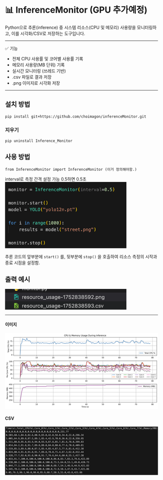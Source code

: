 # 📊 InferenceMonitor (GPU 추가예정)
Python으로 추론(inference) 중 시스템 리소스(CPU 및 메모리) 사용량을 모니터링하고, 이를 시각화/CSV로 저장하는 도구입니다.

---
✅ 기능
- 전체 CPU 사용률 및 코어별 사용률 기록
- 메모리 사용량(MB 단위) 기록
- 실시간 모니터링 (쓰레드 기반)
- .csv 파일로 결과 저장
- .png 이미지로 시각화 저장
---

## 설치 방법

```bash
pip install git+https://github.com/choimagon/inferenceMonitor.git
```
### 지우기
```
pip uninstall Inference_Monitor
```

## 사용 방법
```
from InferenceMonitor import InferenceMonitor (이거 정의해야함.)
```
interval로 측정 간격 설정 가능 0.5하면 0.5초 <br>
<img src="method.png" width="400"/>

추론 코드의 앞부분에 `start()` 를, 뒷부분에 `stop()` 을 호출하여 리소스 측정의 시작과 종료 시점을 설정함.

## 출력 예시 
<img src="ex1.png" width="400"/>

---
#### 이미지
<img src="ex2.png" width="600"/>

#### CSV
<img src="ex3.png" width="600"/>

